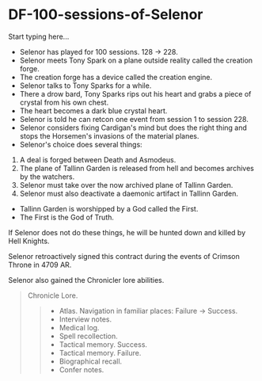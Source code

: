 # DF-100-sessions-of-Selenor

Start typing here...

- Selenor has played for 100 sessions. 128 -> 228.
- Selenor meets Tony Spark on a plane outside reality called the creation forge.
- The creation forge has a device called the creation engine.
- Selenor talks to Tony Sparks for a while.
- There a drow bard, Tony Sparks rips out his heart and grabs a piece of crystal from his own chest.
- The heart becomes a dark blue crystal heart.
- Selenor is told he can retcon one event from session 1 to session 228.
- Selenor considers fixing Cardigan's mind but does the right thing and stops the Horsemen's invasions of the material planes.
- Selenor's choice does several things:

1. A deal is forged between Death and Asmodeus.
2. The plane of Tallinn Garden is released from hell and becomes archives by the watchers.
3. Selenor must take over the now archived plane of Tallinn Garden.
4. Selenor must also deactivate a daemonic artifact in Tallinn Garden.

- Tallinn Garden is worshipped by a God called the First.
- The First is the God of Truth.

If Selenor does not do these things, he will be hunted down and killed by Hell Knights.

Selenor retroactively signed this contract during the events of Crimson Throne in 4709 AR.

Selenor also gained the Chronicler lore abilities.

> Chronicle Lore. 
>> - Atlas. Navigation in familiar places: Failure -> Success.
>> - Interview notes. 
>> - Medical log. 
>> - Spell recollection. 
>> - Tactical memory. Success. 
>> - Tactical memory. Failure. 
>> - Biographical recall. 
>> - Confer notes.
